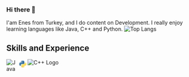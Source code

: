 ### Hi there 👋
I'am Enes from Turkey, and I do content on Development. I really enjoy learning languages like Java, C++ and Python.
![Top Langs](https://github-readme-stats.vercel.app/api/top-langs/?username=Reines5&theme=tokyonight)

## Skills and Experience
<img align="left" alt="Java" width="30px" src="https://cdn-icons-png.flaticon.com/512/143/143687.png" />
<img align="left" alt="Python" width="26px" src="https://raw.githubusercontent.com/github/explore/cebd63002168a05a6a642f309227eefeccd92950/topics/python/python.png" />
<img align="left "src="https://raw.githubusercontent.com/isocpp/logos/master/cpp_logo.png" alt="C++ Logo" width="26" />
